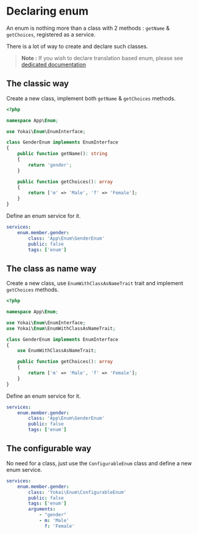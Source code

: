 Declaring enum
==============

An enum is nothing more than a class with 2 methods : `getName` & `getChoices`, registered as a service.

There is a lot of way to create and declare such classes.

> **Note :** If you wish to declare translation based enum, 
> please see [dedicated documentation](declaring-translated-enum.md)


The classic way
---------------

Create a new class, implement both `getName` & `getChoices` methods.

```php
<?php

namespace App\Enum;

use Yokai\Enum\EnumInterface;

class GenderEnum implements EnumInterface
{
    public function getName(): string
    {
        return 'gender';
    }

    public function getChoices(): array
    {
        return ['m' => 'Male', 'f' => 'Female'];
    }
}
```

Define an enum service for it.

```yaml
services:
    enum.member.gender:
        class: 'App\Enum\GenderEnum'
        public: false
        tags: ['enum']
```


The class as name way
---------------------

Create a new class, use `EnumWithClassAsNameTrait` trait and implement `getChoices` methods.

```php
<?php

namespace App\Enum;

use Yokai\Enum\EnumInterface;
use Yokai\Enum\EnumWithClassAsNameTrait;

class GenderEnum implements EnumInterface
{
    use EnumWithClassAsNameTrait;

    public function getChoices(): array
    {
        return ['m' => 'Male', 'f' => 'Female'];
    }
}
```

Define an enum service for it.

```yaml
services:
    enum.member.gender:
        class: 'App\Enum\GenderEnum'
        public: false
        tags: ['enum']
```


The configurable way
--------------------

No need for a class, just use the `ConfigurableEnum` class and define a new enum service.

```yaml
services:
    enum.member.gender:
        class: 'Yokai\Enum\ConfigurableEnum'
        public: false
        tags: ['enum']
        arguments:
            - "gender"
            - m: 'Male'
              f: 'Female'
```
